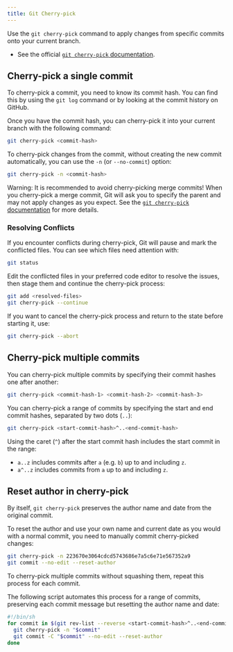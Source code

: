 ```yaml
---
title: Git Cherry-pick
---
```


<!-- > **Summary:**  
> `git cherry-pick` is used to apply changes from specific commits onto your current branch.  
> This is helpful when you want to copy individual commits from one branch to another, without merging the entire branch.  
> Use cherry-pick for bug fixes, hotfixes, or when you need only selected changes from another branch. -->

Use the `git cherry-pick` command to apply changes from specific commits onto your current branch.


- See the official [`git cherry-pick` documentation](https://git-scm.com/docs/git-cherry-pick).


## Cherry-pick a single commit

To cherry-pick a commit, you need to know its commit hash.
You can find this by using the `git log` command or by looking at the commit history on GitHub.

Once you have the commit hash, you can cherry-pick it into your current branch with the following command:

```sh
git cherry-pick <commit-hash>
```

To cherry-pick changes from the commit, without creating the new commit automatically, you can use the `-n` (or `--no-commit`) option:

```sh
git cherry-pick -n <commit-hash>
```

Warning: It is recommended to avoid cherry-picking merge commits!
When you cherry-pick a merge commit, Git will ask you to specify the parent and may not apply changes as you expect.
See the [`git cherry-pick` documentation](https://git-scm.com/docs/git-cherry-pick) for more details.

### Resolving Conflicts

If you encounter conflicts during cherry-pick, Git will pause and mark the conflicted files.
You can see which files need attention with:

```sh
git status
```

Edit the conflicted files in your preferred code editor to resolve the issues,
then stage them and continue the cherry-pick process:

```sh
git add <resolved-files>
git cherry-pick --continue
```

If you want to cancel the cherry-pick process and return to the state before starting it, use:

```sh
git cherry-pick --abort
```


## Cherry-pick multiple commits

You can cherry-pick multiple commits by specifying their commit hashes one after another:

```sh
git cherry-pick <commit-hash-1> <commit-hash-2> <commit-hash-3>
```

You can cherry-pick a range of commits by specifying the start and end commit hashes, separated by two dots (`..`):

```sh
git cherry-pick <start-commit-hash>^..<end-commit-hash>
```

Using the caret (`^`) after the start commit hash includes the start commit in the range:
- `a..z` includes commits after `a` (e.g. `b`) up to and including `z`.
- `a^..z` includes commits from `a` up to and including `z`.


## Reset author in cherry-pick

By itself, `git cherry-pick` preserves the author name and date from the original commit.

To reset the author and use your own name and current date as you would with a normal commit,
you need to manually commit cherry-picked changes:

```sh
git cherry-pick -n 223670e3064cdcd5743686e7a5c6e71e567352a9
git commit --no-edit --reset-author
```

To cherry-pick multiple commits without squashing them, repeat this process for each commit.

The following script automates this process for a range of commits, preserving each commit message but resetting the author name and date:

```sh
#!/bin/sh
for commit in $(git rev-list --reverse <start-commit-hash>^..<end-commit-hash>); do
  git cherry-pick -n "$commit"
  git commit -C "$commit" --no-edit --reset-author
done
```
